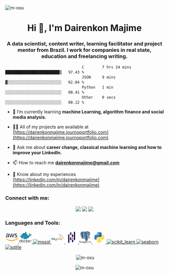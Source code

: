 <p align="left"> <img src="https://komarev.com/ghpvc/?username=m-oxu&label=Profile%20views&color=0e75b6&style=flat" alt="m-oxu" /> </p>
<h1 align="center">Hi 👋, I'm Dairenkon Majime</h1>
<h3 align="center">A data scientist, content writer, learning facilitator and project mentor from Brazil. I work for companies in real state, education and freelancing writing.</h3>
<!--START_SECTION:waka-->

```text
                                  C        7 hrs 24 mins   ████████████████████████▒   97.43 %
                                  JSON     9 mins          ▓░░░░░░░░░░░░░░░░░░░░░░░░   02.04 %
                                  Python   1 min           ░░░░░░░░░░░░░░░░░░░░░░░░░   00.41 %
                                  Other    0 secs          ░░░░░░░░░░░░░░░░░░░░░░░░░   00.12 %
```

<!--END_SECTION:waka-->

- 🌱 I’m currently learning **machine Learning, algorithm finance and social media analysis.**

- 👨‍💻 All of my projects are available at [https://dairenkonmajime.journoportfolio.com](https://dairenkonmajime.journoportfolio.com)

- 💬 Ask me about **career change, classical machine learning and how to improve your LinkedIn.**

- 📫 How to reach me **dairenkonmajime@gmail.com**

- 📄 Know about my experiences [https://linkedin.com/in/dairenkonmajime](https://linkedin.com/in/dairenkonmajime)


<h3 align="left">Connect with me:</h3>
<div align="center"> 
  <a href="mailto:dairenkonmajime@gmail.com"><img src="https://img.shields.io/badge/Gmail-D14836?style=for-the-badge&logo=gmail&logoColor=white" target="_blank"></a>
  <a href="https://www.linkedin.com/in/dairenkonmajime/" target="_blank"><img src="https://img.shields.io/badge/-LinkedIn-%230077B5?style=for-the-badge&logo=linkedin&logoColor=white" target="_blank"></a> 
  <a href="https://stackoverflow.com/users/15672663/mox%c3%ba" target="_blank"><img src="https://img.shields.io/badge/Stack_Overflow-FE7A16?style=for-the-badge&logo=stack-overflow&logoColor=white" target="_blank"></a> 
</div>

<h3 align="left">Languages and Tools:</h3>
<p align="left"> <a href="https://aws.amazon.com" target="_blank" rel="noreferrer"> <img src="https://raw.githubusercontent.com/devicons/devicon/master/icons/amazonwebservices/amazonwebservices-original-wordmark.svg" alt="aws" width="40" height="40"/> </a> <a href="https://www.docker.com/" target="_blank" rel="noreferrer"> <img src="https://raw.githubusercontent.com/devicons/devicon/master/icons/docker/docker-original-wordmark.svg" alt="docker" width="40" height="40"/> </a> <a href="https://www.microsoft.com/en-us/sql-server" target="_blank" rel="noreferrer"> <img src="https://www.svgrepo.com/show/303229/microsoft-sql-server-logo.svg" alt="mssql" width="40" height="40"/> </a> <a href="https://www.mysql.com/" target="_blank" rel="noreferrer"> <img src="https://raw.githubusercontent.com/devicons/devicon/master/icons/mysql/mysql-original-wordmark.svg" alt="mysql" width="40" height="40"/> </a> <a href="https://pandas.pydata.org/" target="_blank" rel="noreferrer"> <img src="https://raw.githubusercontent.com/devicons/devicon/2ae2a900d2f041da66e950e4d48052658d850630/icons/pandas/pandas-original.svg" alt="pandas" width="40" height="40"/> </a> <a href="https://www.postgresql.org" target="_blank" rel="noreferrer"> <img src="https://raw.githubusercontent.com/devicons/devicon/master/icons/postgresql/postgresql-original-wordmark.svg" alt="postgresql" width="40" height="40"/> </a> <a href="https://www.python.org" target="_blank" rel="noreferrer"> <img src="https://raw.githubusercontent.com/devicons/devicon/master/icons/python/python-original.svg" alt="python" width="40" height="40"/> </a> <a href="https://scikit-learn.org/" target="_blank" rel="noreferrer"> <img src="https://upload.wikimedia.org/wikipedia/commons/0/05/Scikit_learn_logo_small.svg" alt="scikit_learn" width="40" height="40"/> </a> <a href="https://seaborn.pydata.org/" target="_blank" rel="noreferrer"> <img src="https://seaborn.pydata.org/_images/logo-mark-lightbg.svg" alt="seaborn" width="40" height="40"/> </a> <a href="https://www.sqlite.org/" target="_blank" rel="noreferrer"> <img src="https://www.vectorlogo.zone/logos/sqlite/sqlite-icon.svg" alt="sqlite" width="40" height="40"/> </a> </p>


<p align="center">&nbsp;<img align="center" src="https://github-readme-stats.vercel.app/api?username=m-oxu&show_icons=true&locale=en" alt="m-oxu" /></p>

<p align="center"><img align="center" src="https://github-readme-streak-stats.herokuapp.com/?user=m-oxu&" alt="m-oxu" /></p>

